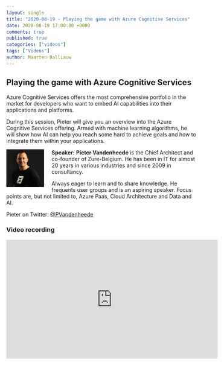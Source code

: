 ```yaml
---
layout: single
title: "2020-08-19 - Playing the game with Azure Cognitive Services"
date: 2020-08-19 17:00:00 +0000
comments: true
published: true
categories: ["videos"]
tags: ["Videos"]
author: Maarten Balliauw
---
```


## Playing the game with Azure Cognitive Services

Azure Cognitive Services offers the most comprehensive portfolio in the market for developers who want to embed AI capabilities into their applications and platforms.

During this session, Pieter will give you an overview into the Azure Cognitive Services offering. Armed with machine learning algorithms, he will show how AI can help you reach some hard to achieve goals and how to integrate them within your applications.

<img src="/assets/media/speakers/pieter-vandenheede.jpg" alt="Pieter Vandenheede" align="left" height="100" style="margin-right: 20px;">**Speaker:** **Pieter Vandenheede** is the Chief Architect and co-founder of Zure-Belgium.
He has been in IT for almost 20 years in various industries and since 2009 in consultancy.

Always eager to learn and to share knowledge. He frequents user groups and is an aspiring speaker.
Focus points are, but not limited to, Azure Paas, Cloud Architecture and Data and AI.

Pieter on Twitter: [@PVandenheede](https://twitter.com/PVandenheede)

### Video recording

<iframe width="560" height="315" src="https://www.youtube-nocookie.com/embed/JJfadhynGH0" frameborder="0" allow="accelerometer; autoplay; encrypted-media; gyroscope; picture-in-picture" allowfullscreen></iframe>